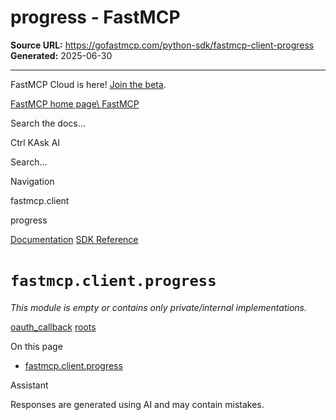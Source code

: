 # progress - FastMCP

**Source URL:** https://gofastmcp.com/python-sdk/fastmcp-client-progress
**Generated:** 2025-06-30

---

FastMCP Cloud is here! [Join the beta](https://fastmcp.link/x0Kyhy2).

[FastMCP home page\\
FastMCP](https://gofastmcp.com/)

Search the docs...

Ctrl KAsk AI

Search...

Navigation

fastmcp.client

progress

[Documentation](https://gofastmcp.com/getting-started/welcome) [SDK Reference](https://gofastmcp.com/python-sdk/fastmcp-exceptions)

# [​](https://gofastmcp.com/python-sdk/fastmcp-client-progress\#fastmcp-client-progress)  `fastmcp.client.progress`

_This module is empty or contains only private/internal implementations._

[oauth\_callback](https://gofastmcp.com/python-sdk/fastmcp-client-oauth_callback) [roots](https://gofastmcp.com/python-sdk/fastmcp-client-roots)

On this page

- [fastmcp.client.progress](https://gofastmcp.com/python-sdk/fastmcp-client-progress#fastmcp-client-progress)

Assistant

Responses are generated using AI and may contain mistakes.